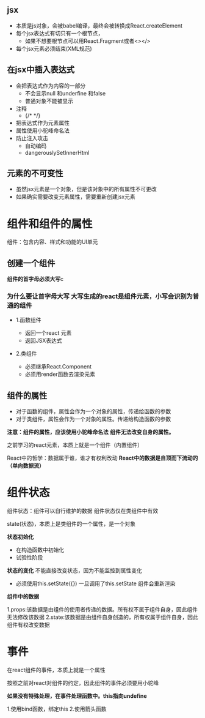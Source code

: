 ## jsx 
- 本质是js对象，会被babel编译，最终会被转换成React.createElement
- 每个jsx表达式有切只有一个根节点，
    - 如果不想要根节点可以用React.Fragment或者<></>
- 每个jsx元素必须结束(XML规范)

## 在jsx中插入表达式
- 会把表达式作为内容的一部分 
    - 不会显示null 和underfine 和false
    - 普通对象不能被显示
- 注释
    - {/* */}
- 把表达式作为元素属性
- 属性使用小驼峰命名法
- 防止注入攻击
    - 自动编码
    - dangerouslySetInnerHtml


## 元素的不可变性

- 虽然jsx元素是一个对象，但是该对象中的所有属性不可更改
- 如果确实需要改变元素属性，需要重新创建jsx元素

# 组件和组件的属性

组件：包含内容、样式和功能的UI单元

## 创建一个组件 
**组件的首字母必须大写**c
 ### 为什么要让首字母大写  大写生成的react是组件元素，小写会识别为普通的组件

- 1.函数组件

    - 返回一个react 元素
    - 返回JSX表达式
- 2.类组件
    - 必须继承React.Component
    - 必须用render函数去渲染元素

## 组件的属性
- 对于函数的组件，属性会作为一个对象的属性，传递给函数的参数
- 对于类组件，属性会作为一个对象的属性。传递给构造函数的参数

**注意：组件的属性，应该使用小驼峰命名法**
**组件无法改变自身的属性。**

之前学习的react元素，本质上就是一个组件（内置组件）

React中的哲学：数据属于谁，谁才有权利改动
**React中的数据是自顶而下流动的（单向数据流）**


# 组件状态

组件状态：组件可以自行维护的数据
组件状态仅在类组件中有效

state(状态)，本质上是类组件的一个属性，是一个对象

**状态初始化**
- 在构造函数中初始化
- 试验性阶段

**状态的变化**
不能直接改变状态，因为不能监控到属性变化

- 必须使用this.setState({})
一旦调用了this.setState 组件会重新渲染

**组件中的数据**

1.props:该数据是由组件的使用者传递的数据。所有权不属于组件自身，因此组件无法修改该数据
2.state:该数据是由组件自身创造的，所有权属于组件自身，因此组件有权改变数据


# 事件

在react组件的事件，本质上就是一个属性


按照之前对react对组件的约定，因此组件的事件必须要用小驼峰


**如果没有特殊处理，在事件处理函数中。this指向undefine**


1.使用bind函数，绑定this
2.使用箭头函数